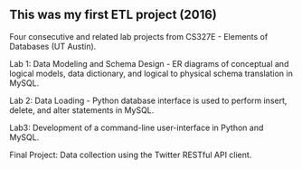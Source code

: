 ## This was my first ETL project (2016)
Four consecutive and related lab projects from CS327E - Elements of Databases (UT Austin). 

Lab 1: Data Modeling and Schema Design - ER diagrams of conceptual and logical models, data dictionary, and logical to physical schema translation in MySQL.

Lab 2: Data Loading - Python database interface is used to perform insert, delete, and alter statements in MySQL.

Lab3: Development of a command-line user-interface in Python and MySQL.

Final Project: Data collection using the Twitter RESTful API client.

